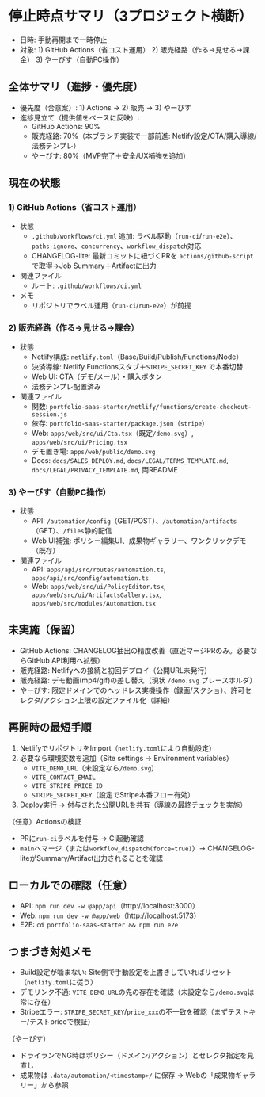 # 停止時点サマリ（3プロジェクト横断）

- 日時: 手動再開まで一時停止
- 対象: 1) GitHub Actions（省コスト運用） 2) 販売経路（作る→見せる→課金） 3) やーびす（自動PC操作）

## 全体サマリ（進捗・優先度）
- 優先度（合意案）: 1) Actions → 2) 販売 → 3) やーびす
- 進捗見立て（提供値をベースに反映）:
  - GitHub Actions: 90%
  - 販売経路: 70%（本ブランチ実装で一部前進: Netlify設定/CTA/購入導線/法務テンプレ）
  - やーびす: 80%（MVP完了＋安全/UX補強を追加）

## 現在の状態
### 1) GitHub Actions（省コスト運用）
- 状態
  - `.github/workflows/ci.yml` 追加: ラベル駆動（`run-ci`/`run-e2e`）、`paths-ignore`、`concurrency`、`workflow_dispatch`対応
  - CHANGELOG-lite: 最新コミットに紐づくPRを `actions/github-script` で取得→Job Summary＋Artifactに出力
- 関連ファイル
  - ルート: `.github/workflows/ci.yml`
- メモ
  - リポジトリでラベル運用（`run-ci`/`run-e2e`）が前提

### 2) 販売経路（作る→見せる→課金）
- 状態
  - Netlify構成: `netlify.toml`（Base/Build/Publish/Functions/Node）
  - 決済導線: Netlify Functionsスタブ＋`STRIPE_SECRET_KEY` で本番切替
  - Web UI: CTA（デモ/メール）・購入ボタン
  - 法務テンプレ配置済み
- 関連ファイル
  - 関数: `portfolio-saas-starter/netlify/functions/create-checkout-session.js`
  - 依存: `portfolio-saas-starter/package.json`（`stripe`）
  - Web: `apps/web/src/ui/Cta.tsx`（既定`/demo.svg`）, `apps/web/src/ui/Pricing.tsx`
  - デモ置き場: `apps/web/public/demo.svg`
  - Docs: `docs/SALES_DEPLOY.md`, `docs/LEGAL/TERMS_TEMPLATE.md`, `docs/LEGAL/PRIVACY_TEMPLATE.md`, 両README

### 3) やーびす（自動PC操作）
- 状態
  - API: `/automation/config`（GET/POST）、`/automation/artifacts`（GET）、`/files`静的配信
  - Web UI補強: ポリシー編集UI、成果物ギャラリー、ワンクリックデモ（既存）
- 関連ファイル
  - API: `apps/api/src/routes/automation.ts`, `apps/api/src/config/automation.ts`
  - Web: `apps/web/src/ui/PolicyEditor.tsx`, `apps/web/src/ui/ArtifactsGallery.tsx`, `apps/web/src/modules/Automation.tsx`

## 未実施（保留）
- GitHub Actions: CHANGELOG抽出の精度改善（直近マージPRのみ。必要ならGitHub API利用へ拡張）
- 販売経路: Netlifyへの接続と初回デプロイ（公開URL未発行）
- 販売経路: デモ動画(mp4/gif)の差し替え（現状 `/demo.svg` プレースホルダ）
- やーびす: 限定ドメインでのヘッドレス実機操作（録画/スクショ）、許可セレクタ/アクション上限の設定ファイル化（詳細）

## 再開時の最短手順
1) NetlifyでリポジトリをImport（`netlify.toml`により自動設定）
2) 必要なら環境変数を追加（Site settings → Environment variables）
   - `VITE_DEMO_URL`（未設定なら`/demo.svg`）
   - `VITE_CONTACT_EMAIL`
   - `VITE_STRIPE_PRICE_ID`
   - `STRIPE_SECRET_KEY`（設定でStripe本番フロー有効）
3) Deploy実行 → 付与された公開URLを共有（導線の最終チェックを実施）

（任意）Actionsの検証
- PRに`run-ci`ラベルを付与 → CI起動確認
- `main`へマージ（または`workflow_dispatch(force=true)`）→ CHANGELOG-liteがSummary/Artifact出力されることを確認

## ローカルでの確認（任意）
- API: `npm run dev -w @app/api`（http://localhost:3000）
- Web: `npm run dev -w @app/web`（http://localhost:5173）
- E2E: `cd portfolio-saas-starter && npm run e2e`

## つまづき対処メモ
- Build設定が噛まない: Site側で手動設定を上書きしていればリセット（`netlify.toml`に従う）
- デモリンク不通: `VITE_DEMO_URL`の先の存在を確認（未設定なら`/demo.svg`は常に存在）
- Stripeエラー: `STRIPE_SECRET_KEY`/`price_xxx`の不一致を確認（まずテストキー/テストpriceで検証）

（やーびす）
- ドライランでNG時はポリシー（ドメイン/アクション）とセレクタ指定を見直し
- 成果物は `.data/automation/<timestamp>/` に保存 → Webの「成果物ギャラリー」から参照
